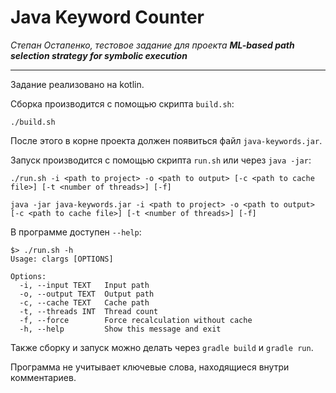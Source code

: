 # Java Keyword Counter

*Степан Остапенко, тестовое задание для проекта **ML-based path selection strategy for symbolic execution***

---

Задание реализовано на kotlin.

Сборка производится с помощью скрипта `build.sh`:
```shell
./build.sh
```

После этого в корне проекта должен появиться файл `java-keywords.jar`.

Запуск производится с помощью скрипта `run.sh` или через `java -jar`:
```shell
./run.sh -i <path to project> -o <path to output> [-c <path to cache file>] [-t <number of threads>] [-f]
```

```shell
java -jar java-keywords.jar -i <path to project> -o <path to output> [-c <path to cache file>] [-t <number of threads>] [-f]
```

В программе доступен `--help`:
```shell
$> ./run.sh -h
Usage: clargs [OPTIONS]

Options:
  -i, --input TEXT   Input path
  -o, --output TEXT  Output path
  -c, --cache TEXT   Cache path
  -t, --threads INT  Thread count
  -f, --force        Force recalculation without cache
  -h, --help         Show this message and exit
```

Также сборку и запуск можно делать через `gradle build` и `gradle run`.

Программа не учитывает ключевые слова, находящиеся внутри комментариев.